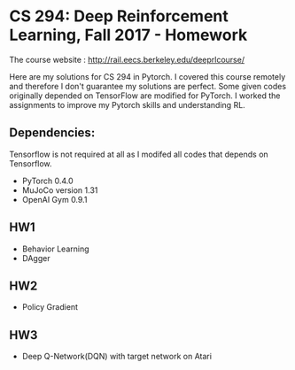 # CS 294: Deep Reinforcement Learning, Fall 2017 - Homework

The course website : http://rail.eecs.berkeley.edu/deeprlcourse/

Here are my solutions for CS 294 in Pytorch.
I covered this course remotely and therefore I don't guarantee my solutions are perfect.
Some given codes originally depended on TensorFlow are modified for PyTorch. I worked the assignments to improve my Pytorch skills and understanding RL.


## Dependencies: 
Tensorflow is not required at all as I modifed all codes that depends on Tensorflow.  
* PyTorch 0.4.0
* MuJoCo version 1.31
* OpenAI Gym 0.9.1

## HW1
* Behavior Learning
* DAgger

## HW2
* Policy Gradient

## HW3
* Deep Q-Network(DQN) with target network on Atari

